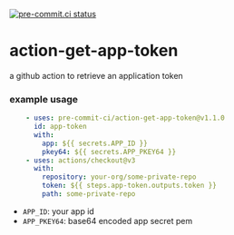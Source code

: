 [![pre-commit.ci status](https://results.pre-commit.ci/badge/github/pre-commit-ci/action-get-app-token/main.svg)](https://results.pre-commit.ci/latest/github/pre-commit-ci/action-get-app-token/main)

action-get-app-token
====================

a github action to retrieve an application token

### example usage

```yaml
    - uses: pre-commit-ci/action-get-app-token@v1.1.0
      id: app-token
      with:
        app: ${{ secrets.APP_ID }}
        pkey64: ${{ secrets.APP_PKEY64 }}
    - uses: actions/checkout@v3
      with:
        repository: your-org/some-private-repo
        token: ${{ steps.app-token.outputs.token }}
        path: some-private-repo
```

- `APP_ID`: your app id
- `APP_PKEY64`: base64 encoded app secret pem
